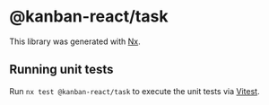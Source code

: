 # @kanban-react/task

This library was generated with [Nx](https://nx.dev).

## Running unit tests

Run `nx test @kanban-react/task` to execute the unit tests via [Vitest](https://vitest.dev/).
